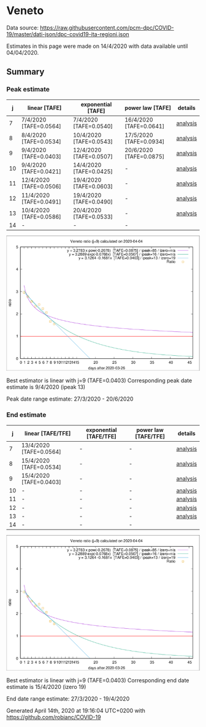 # Veneto


Data source: https://raw.githubusercontent.com/pcm-dpc/COVID-19/master/dati-json/dpc-covid19-ita-regioni.json

Estimates in this page were made on 14/4/2020 with data available until 04/04/2020.


## Summary 

### Peak estimate 
|j|linear [TAFE]|exponential [TAFE]|power law [TAFE]|details|
|---|----|-----------|---------|-------|
|7|7/4/2020 [TAFE=0.0564]|7/4/2020 [TAFE=0.0540]|16/4/2020 [TAFE=0.0641]|[analysis](COVID-19_veneto_j7_2020-04-04.md)|
|8|8/4/2020 [TAFE=0.0534]|10/4/2020 [TAFE=0.0543]|17/5/2020 [TAFE=0.0934]|[analysis](COVID-19_veneto_j8_2020-04-04.md)|
|9|9/4/2020 [TAFE=0.0403]|12/4/2020 [TAFE=0.0507]|20/6/2020 [TAFE=0.0875]|[analysis](COVID-19_veneto_j9_2020-04-04.md)|
|10|9/4/2020 [TAFE=0.0421]|14/4/2020 [TAFE=0.0425]|-|[analysis](COVID-19_veneto_j10_2020-04-04.md)|
|11|12/4/2020 [TAFE=0.0506]|19/4/2020 [TAFE=0.0603]|-|[analysis](COVID-19_veneto_j11_2020-04-04.md)|
|12|11/4/2020 [TAFE=0.0491]|19/4/2020 [TAFE=0.0490]|-|[analysis](COVID-19_veneto_j12_2020-04-04.md)|
|13|10/4/2020 [TAFE=0.0586]|20/4/2020 [TAFE=0.0533]|-|[analysis](COVID-19_veneto_j13_2020-04-04.md)|
|14|-|-|-||

![best peak estimate](COVID-19_veneto_j9_2020-04-04.png)

Best estimator is linear with j=9 (TAFE=0.0403)
Corresponding peak date estimate is 9/4/2020 (ipeak 13)


Peak date range estimate: 27/3/2020 - 20/6/2020

### End estimate 
|j|linear [TAFE/TFE]|exponential [TAFE/TFE]|power law [TAFE/TFE]|details|
|---|----|-----------|---------|-------|
|7|13/4/2020 [TAFE=0.0564]|-|-|[analysis](COVID-19_veneto_j7_2020-04-04.md)|
|8|15/4/2020 [TAFE=0.0534]|-|-|[analysis](COVID-19_veneto_j8_2020-04-04.md)|
|9|15/4/2020 [TAFE=0.0403]|-|-|[analysis](COVID-19_veneto_j9_2020-04-04.md)|
|10|-|-|-|[analysis](COVID-19_veneto_j10_2020-04-04.md)|
|11|-|-|-|[analysis](COVID-19_veneto_j11_2020-04-04.md)|
|12|-|-|-|[analysis](COVID-19_veneto_j12_2020-04-04.md)|
|13|-|-|-|[analysis](COVID-19_veneto_j13_2020-04-04.md)|
|14|-|-|-||

![best zero estimate](COVID-19_veneto_j9_2020-04-04.png)

Best estimator is linear with j=9 (TAFE=0.0403)
Corresponding end date estimate is 15/4/2020 (izero 19)


End date range estimate: 27/3/2020 - 19/4/2020

Generated April 14th, 2020 at 19:16:04 UTC+0200 with https://github.com/robianc/COVID-19
